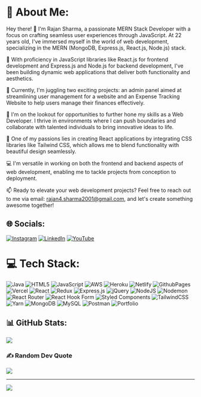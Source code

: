 # 💫 About Me:
Hey there! 👋 I'm Rajan Sharma, a passionate MERN Stack Developer with a focus on crafting seamless user experiences through JavaScript. At 22 years old, I've immersed myself in the world of web development, specializing in the MERN (MongoDB, Express.js, React.js, Node.js) stack.

🚀 With proficiency in JavaScript libraries like React.js for frontend development and Express.js and Node.js for backend development, I've been building dynamic web applications that deliver both functionality and aesthetics.

🔭 Currently, I'm juggling two exciting projects: an admin panel aimed at streamlining user management for a website and an Expense Tracking Website to help users manage their finances effectively.

💼 I'm on the lookout for opportunities to further hone my skills as a Web Developer. I thrive in environments where I can push boundaries and collaborate with talented individuals to bring innovative ideas to life.

🌱 One of my passions lies in creating React applications by integrating CSS libraries like Tailwind CSS, which allows me to blend functionality with beautiful design seamlessly.

💻 I'm versatile in working on both the frontend and backend aspects of web development, enabling me to tackle projects from conception to deployment.

📫 Ready to elevate your web development projects? Feel free to reach out to me via email: rajan4.sharma2001@gmail.com, and let's create something awesome together!


## 🌐 Socials:
[![Instagram](https://img.shields.io/badge/Instagram-%23E4405F.svg?logo=Instagram&logoColor=white)](https://instagram.com/_.rxjans/) [![LinkedIn](https://img.shields.io/badge/LinkedIn-%230077B5.svg?logo=linkedin&logoColor=white)](https://www.linkedin.com/in/rajan-sharma-418364242/) [![YouTube](https://img.shields.io/badge/YouTube-%23FF0000.svg?logo=YouTube&logoColor=white)](https://youtube.com/@GGL1ghtYY?feature=shared) 

# 💻 Tech Stack:
![Java](https://img.shields.io/badge/java-%23ED8B00.svg?style=for-the-badge&logo=openjdk&logoColor=white) ![HTML5](https://img.shields.io/badge/html5-%23E34F26.svg?style=for-the-badge&logo=html5&logoColor=white) ![JavaScript](https://img.shields.io/badge/javascript-%23323330.svg?style=for-the-badge&logo=javascript&logoColor=%23F7DF1E) ![AWS](https://img.shields.io/badge/AWS-%23FF9900.svg?style=for-the-badge&logo=amazon-aws&logoColor=white) ![Heroku](https://img.shields.io/badge/heroku-%23430098.svg?style=for-the-badge&logo=heroku&logoColor=white) ![Netlify](https://img.shields.io/badge/netlify-%23000000.svg?style=for-the-badge&logo=netlify&logoColor=#00C7B7) ![GithubPages](https://img.shields.io/badge/github%20pages-121013?style=for-the-badge&logo=github&logoColor=white) ![Vercel](https://img.shields.io/badge/vercel-%23000000.svg?style=for-the-badge&logo=vercel&logoColor=white) ![React](https://img.shields.io/badge/react-%2320232a.svg?style=for-the-badge&logo=react&logoColor=%2361DAFB) ![Redux](https://img.shields.io/badge/redux-%23593d88.svg?style=for-the-badge&logo=redux&logoColor=white) ![Express.js](https://img.shields.io/badge/express.js-%23404d59.svg?style=for-the-badge&logo=express&logoColor=%2361DAFB) ![jQuery](https://img.shields.io/badge/jquery-%230769AD.svg?style=for-the-badge&logo=jquery&logoColor=white) ![NodeJS](https://img.shields.io/badge/node.js-6DA55F?style=for-the-badge&logo=node.js&logoColor=white) ![Nodemon](https://img.shields.io/badge/NODEMON-%23323330.svg?style=for-the-badge&logo=nodemon&logoColor=%BBDEAD) ![React Router](https://img.shields.io/badge/React_Router-CA4245?style=for-the-badge&logo=react-router&logoColor=white) ![React Hook Form](https://img.shields.io/badge/React%20Hook%20Form-%23EC5990.svg?style=for-the-badge&logo=reacthookform&logoColor=white) ![Styled Components](https://img.shields.io/badge/styled--components-DB7093?style=for-the-badge&logo=styled-components&logoColor=white) ![TailwindCSS](https://img.shields.io/badge/tailwindcss-%2338B2AC.svg?style=for-the-badge&logo=tailwind-css&logoColor=white) ![Yarn](https://img.shields.io/badge/yarn-%232C8EBB.svg?style=for-the-badge&logo=yarn&logoColor=white) ![MongoDB](https://img.shields.io/badge/MongoDB-%234ea94b.svg?style=for-the-badge&logo=mongodb&logoColor=white) ![MySQL](https://img.shields.io/badge/mysql-%2300000f.svg?style=for-the-badge&logo=mysql&logoColor=white) ![Postman](https://img.shields.io/badge/Postman-FF6C37?style=for-the-badge&logo=postman&logoColor=white) ![Portfolio](https://img.shields.io/badge/Portfolio-%23000000.svg?style=for-the-badge&logo=firefox&logoColor=#FF7139)

<p align="center">

## 📊 GitHub Stats:

![](https://github-readme-streak-stats.herokuapp.com/?user=rxjans&theme=dark&hide_border=false)

</p>

### ✍️ Random Dev Quote
![](https://quotes-github-readme.vercel.app/api?type=horizontal&theme=dark)


---
[![](https://visitcount.itsvg.in/api?id=rxjans&icon=0&color=0)](https://visitcount.itsvg.in)

<!-- Proudly created with GPRM ( https://gprm.itsvg.in ) -->

<!--
**rxjans/rxjans** is a ✨ _special_ ✨ repository because its `README.md` (this file) appears on your GitHub profile.

Here are some ideas to get you started:

- 🔭 I’m currently working on ...
- 🌱 I’m currently learning ...
- 👯 I’m looking to collaborate on ...
- 🤔 I’m looking for help with ...
- 💬 Ask me about ...
- 📫 How to reach me: ...
- 😄 Pronouns: ...
- ⚡ Fun fact: ...
-->

